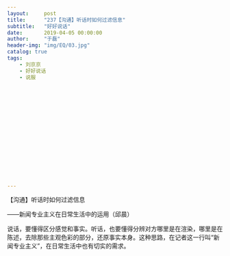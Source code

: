```yaml
---
layout:     post
title:      "237【沟通】听话时如何过滤信息"
subtitle:   "好好说话"
date:       2019-04-05 00:00:00
author:     "于磊"
header-img: "img/EQ/03.jpg"
catalog: true
tags:
    - 刘京京
    - 好好说话
    - 说服

















---
```


【沟通】听话时如何过滤信息

——新闻专业主义在日常生活中的运用（邱晨）

说话，要懂得区分感觉和事实。听话，也要懂得分辨对方哪里是在渲染，哪里是在陈述，去除那些主观色彩的部分，还原事实本身。这种思路，在记者这一行叫“新闻专业主义”，在日常生活中也有切实的需求。